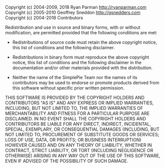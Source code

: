 Copyright (c) 2004-2009, 2018 Ryan Parman <http://ryanparman.com>  
Copyright (c) 2005-2010 Geoffrey Sneddon <http://gsnedders.com>  
Copyright (c) 2004-2018 Contributors  

Redistribution and use in source and binary forms, with or without modification, are
permitted provided that the following conditions are met:

* Redistributions of source code must retain the above copyright notice, this list of
  conditions and the following disclaimer.

* Redistributions in binary form must reproduce the above copyright notice, this list
  of conditions and the following disclaimer in the documentation and/or other materials
  provided with the distribution.

* Neither the name of the SimplePie Team nor the names of its contributors may be used
  to endorse or promote products derived from this software without specific prior
  written permission.

THIS SOFTWARE IS PROVIDED BY THE COPYRIGHT HOLDERS AND CONTRIBUTORS "AS IS" AND ANY EXPRESS
OR IMPLIED WARRANTIES, INCLUDING, BUT NOT LIMITED TO, THE IMPLIED WARRANTIES OF MERCHANTABILITY
AND FITNESS FOR A PARTICULAR PURPOSE ARE DISCLAIMED. IN NO EVENT SHALL THE COPYRIGHT HOLDERS
AND CONTRIBUTORS BE LIABLE FOR ANY DIRECT, INDIRECT, INCIDENTAL, SPECIAL, EXEMPLARY, OR
CONSEQUENTIAL DAMAGES (INCLUDING, BUT NOT LIMITED TO, PROCUREMENT OF SUBSTITUTE GOODS OR
SERVICES; LOSS OF USE, DATA, OR PROFITS; OR BUSINESS INTERRUPTION) HOWEVER CAUSED AND ON ANY
THEORY OF LIABILITY, WHETHER IN CONTRACT, STRICT LIABILITY, OR TORT (INCLUDING NEGLIGENCE OR
OTHERWISE) ARISING IN ANY WAY OUT OF THE USE OF THIS SOFTWARE, EVEN IF ADVISED OF THE
POSSIBILITY OF SUCH DAMAGE.
